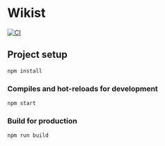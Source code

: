 # Wikist
[![CI](https://github.com/lucka-me/wikist/workflows/CI/badge.svg)](https://github.com/lucka-me/wikist/actions?query=workflow%3ACI "CI Workflow")

## Project setup
```
npm install
```

### Compiles and hot-reloads for development
```
npm start
```

### Build for production
```
npm run build
```